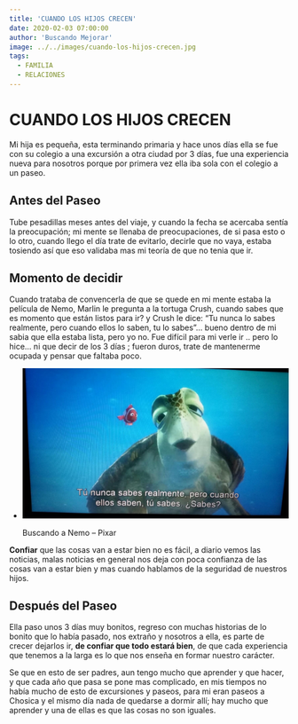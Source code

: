 ```yaml
---
title: 'CUANDO LOS HIJOS CRECEN'
date: 2020-02-03 07:00:00
author: 'Buscando Mejorar'
image: ../../images/cuando-los-hijos-crecen.jpg
tags:
  - FAMILIA
  - RELACIONES
---
```


# CUANDO LOS HIJOS CRECEN

Mi hija es pequeña, esta terminando primaria y hace unos días ella se fue con su colegio a una excursión a otra ciudad por 3 días, fue una experiencia nueva para nosotros porque por primera vez ella iba sola con el colegio a un paseo.

## Antes del Paseo

Tube pesadillas meses antes del viaje, y cuando la fecha se acercaba sentía la preocupación; mi mente se llenaba de preocupaciones, de si pasa esto o lo otro, cuando llego el día trate de evitarlo, decirle que no vaya, estaba tosiendo así que eso validaba mas mi teoría de que no tenia que ir.

## Momento de decidir

Cuando trataba de convencerla de que se quede en mi mente estaba la película de Nemo, Marlin le pregunta a la tortuga Crush, cuando sabes que es momento que están listos para ir? y Crush le dice: “Tu nunca lo sabes realmente, pero cuando ellos lo saben, tu lo sabes”… bueno dentro de mi sabia que ella estaba lista, pero yo no. Fue difícil para mi verle ir .. pero lo hice… ni que decir de los 3 días ; fueron duros, trate de mantenerme ocupada y pensar que faltaba poco.

-   ![](../../images/1466479251236.jpg)
    
    Buscando a Nemo – Pixar
    

**Confiar**  que las cosas van a estar bien no es fácil, a diario vemos las noticias, malas noticias en general nos deja con poca confianza de las cosas van a estar bien y mas cuando hablamos de la seguridad de nuestros hijos.

## Después del Paseo

Ella paso unos 3 días muy bonitos, regreso con muchas historias de lo bonito que lo había pasado, nos extraño y nosotros a ella, es parte de crecer dejarlos ir,  **de confiar que todo estará bien**, de que cada experiencia que tenemos a la larga es lo que nos enseña en formar nuestro carácter.

Se que en esto de ser padres, aun tengo mucho que aprender y que hacer, y que cada año que pasa se pone mas complicado, en mis tiempos no había mucho de esto de excursiones y paseos, para mi eran paseos a Chosica y el mismo día nada de quedarse a dormir allí; hay mucho que aprender y una de ellas es que las cosas no son iguales.